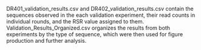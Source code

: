 DR401_validation_results.csv and DR402_validation_results.csv contain the sequences observed in the each validation experiment, their read counts in individual rounds, and the RSR value assigned to them.
Validation_Results_Organized.csv organizes the results from both experiments by the type of sequence, which were then used for figure production and further analysis.

